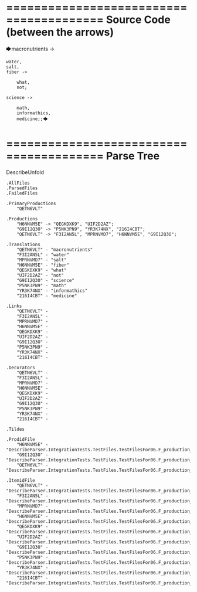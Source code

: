 ========================================
Source Code (between the arrows)
========================================

🡆macronutrients ->

	water,
    salt,
    fiber ->

        what,
        not;
	
	science ->
		
		math,
		informathics,
		medicine;;🡄

========================================
Parse Tree
========================================
DescribeUnfold

    .AllFiles
    .ParsedFiles
    .FailedFiles

    .PrimaryProductions
        "QETN6VLT" 

    .Productions
        "H6NNVM5E" -> "QEGKDXK9", "UIF2D2AZ";
        "G9I12Q3O" -> "P5NK3PN9", "YR3K74NX", "216I4CBT";
        "QETN6VLT" -> "F3I2AN5L", "MPRNVMD7", "H6NNVM5E", "G9I12Q3O";

    .Translations
        "QETN6VLT" - "macronutrients"
        "F3I2AN5L" - "water"
        "MPRNVMD7" - "salt"
        "H6NNVM5E" - "fiber"
        "QEGKDXK9" - "what"
        "UIF2D2AZ" - "not"
        "G9I12Q3O" - "science"
        "P5NK3PN9" - "math"
        "YR3K74NX" - "informathics"
        "216I4CBT" - "medicine"

    .Links
        "QETN6VLT" - 
        "F3I2AN5L" - 
        "MPRNVMD7" - 
        "H6NNVM5E" - 
        "QEGKDXK9" - 
        "UIF2D2AZ" - 
        "G9I12Q3O" - 
        "P5NK3PN9" - 
        "YR3K74NX" - 
        "216I4CBT" - 

    .Decorators
        "QETN6VLT" - 
        "F3I2AN5L" - 
        "MPRNVMD7" - 
        "H6NNVM5E" - 
        "QEGKDXK9" - 
        "UIF2D2AZ" - 
        "G9I12Q3O" - 
        "P5NK3PN9" - 
        "YR3K74NX" - 
        "216I4CBT" - 

    .Tildes

    .ProdidFile
        "H6NNVM5E" - "DescribeParser.IntegrationTests.TestFiles.TestFilesFor06.F_production_in_production5.ds"
        "G9I12Q3O" - "DescribeParser.IntegrationTests.TestFiles.TestFilesFor06.F_production_in_production5.ds"
        "QETN6VLT" - "DescribeParser.IntegrationTests.TestFiles.TestFilesFor06.F_production_in_production5.ds"

    .ItemidFile
        "QETN6VLT" - "DescribeParser.IntegrationTests.TestFiles.TestFilesFor06.F_production_in_production5.ds"
        "F3I2AN5L" - "DescribeParser.IntegrationTests.TestFiles.TestFilesFor06.F_production_in_production5.ds"
        "MPRNVMD7" - "DescribeParser.IntegrationTests.TestFiles.TestFilesFor06.F_production_in_production5.ds"
        "H6NNVM5E" - "DescribeParser.IntegrationTests.TestFiles.TestFilesFor06.F_production_in_production5.ds"
        "QEGKDXK9" - "DescribeParser.IntegrationTests.TestFiles.TestFilesFor06.F_production_in_production5.ds"
        "UIF2D2AZ" - "DescribeParser.IntegrationTests.TestFiles.TestFilesFor06.F_production_in_production5.ds"
        "G9I12Q3O" - "DescribeParser.IntegrationTests.TestFiles.TestFilesFor06.F_production_in_production5.ds"
        "P5NK3PN9" - "DescribeParser.IntegrationTests.TestFiles.TestFilesFor06.F_production_in_production5.ds"
        "YR3K74NX" - "DescribeParser.IntegrationTests.TestFiles.TestFilesFor06.F_production_in_production5.ds"
        "216I4CBT" - "DescribeParser.IntegrationTests.TestFiles.TestFilesFor06.F_production_in_production5.ds"

